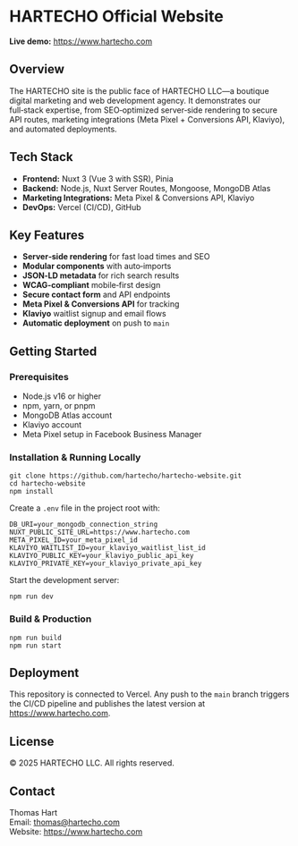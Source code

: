 # HARTECHO Official Website

**Live demo:** https://www.hartecho.com

## Overview

The HARTECHO site is the public face of HARTECHO LLC—a boutique digital marketing and web development agency. It demonstrates our full‑stack expertise, from SEO‑optimized server‑side rendering to secure API routes, marketing integrations (Meta Pixel + Conversions API, Klaviyo), and automated deployments.

## Tech Stack

- **Frontend:** Nuxt 3 (Vue 3 with SSR), Pinia  
- **Backend:** Node.js, Nuxt Server Routes, Mongoose, MongoDB Atlas  
- **Marketing Integrations:** Meta Pixel & Conversions API, Klaviyo  
- **DevOps:** Vercel (CI/CD), GitHub  

## Key Features

- **Server‑side rendering** for fast load times and SEO  
- **Modular components** with auto‑imports  
- **JSON‑LD metadata** for rich search results  
- **WCAG‑compliant** mobile‑first design  
- **Secure contact form** and API endpoints  
- **Meta Pixel & Conversions API** for tracking  
- **Klaviyo** waitlist signup and email flows  
- **Automatic deployment** on push to `main`  

## Getting Started

### Prerequisites

- Node.js v16 or higher  
- npm, yarn, or pnpm  
- MongoDB Atlas account  
- Klaviyo account  
- Meta Pixel setup in Facebook Business Manager  

### Installation & Running Locally

    git clone https://github.com/hartecho/hartecho-website.git
    cd hartecho-website
    npm install

Create a `.env` file in the project root with:

    DB_URI=your_mongodb_connection_string
    NUXT_PUBLIC_SITE_URL=https://www.hartecho.com
    META_PIXEL_ID=your_meta_pixel_id
    KLAVIYO_WAITLIST_ID=your_klaviyo_waitlist_list_id
    KLAVIYO_PUBLIC_KEY=your_klaviyo_public_api_key
    KLAVIYO_PRIVATE_KEY=your_klaviyo_private_api_key

Start the development server:

    npm run dev

### Build & Production

    npm run build
    npm run start

## Deployment

This repository is connected to Vercel. Any push to the `main` branch triggers the CI/CD pipeline and publishes the latest version at https://www.hartecho.com.

## License

© 2025 HARTECHO LLC. All rights reserved.

## Contact

Thomas Hart  
Email: thomas@hartecho.com  
Website: https://www.hartecho.com  
